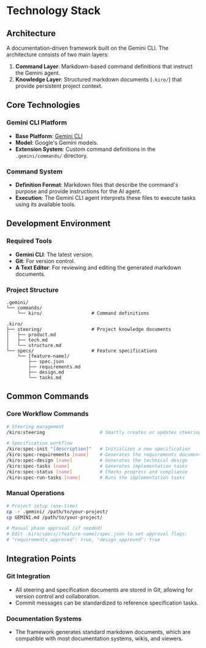 # Technology Stack

## Architecture

A documentation-driven framework built on the Gemini CLI. The architecture consists of two main layers:

1. **Command Layer**: Markdown-based command definitions that instruct the Gemini agent.
2. **Knowledge Layer**: Structured markdown documents (`.kiro/`) that provide persistent project context.

## Core Technologies

### Gemini CLI Platform

- **Base Platform**: [Gemini CLI](https://github.com/google/gemini-cli)
- **Model**: Google's Gemini models.
- **Extension System**: Custom command definitions in the `.gemini/commands/` directory.

### Command System

- **Definition Format**: Markdown files that describe the command's purpose and provide instructions for the AI agent.
- **Execution**: The Gemini CLI agent interprets these files to execute tasks using its available tools.

## Development Environment

### Required Tools

- **Gemini CLI**: The latest version.
- **Git**: For version control.
- **A Text Editor**: For reviewing and editing the generated markdown documents.

### Project Structure

```
.gemini/
└── commands/
    └── kiro/                  # Command definitions

.kiro/
├── steering/                  # Project knowledge documents
│   ├── product.md
│   ├── tech.md
│   └── structure.md
└── specs/                     # Feature specifications
    └── [feature-name]/
        ├── spec.json
        ├── requirements.md
        ├── design.md
        └── tasks.md
```

## Common Commands

### Core Workflow Commands

```bash
# Steering management
/kiro:steering                    # Smartly creates or updates steering documents

# Specification workflow
/kiro:spec-init "[description]"   # Initializes a new specification
/kiro:spec-requirements [name]    # Generates the requirements document
/kiro:spec-design [name]          # Generates the technical design
/kiro:spec-tasks [name]           # Generates implementation tasks
/kiro:spec-status [name]          # Checks progress and compliance
/kiro:spec-run-tasks [name]       # Runs the implementation tasks
```

### Manual Operations

```bash
# Project setup (one-time)
cp -r .gemini/ /path/to/your-project/
cp GEMINI.md /path/to/your-project/

# Manual phase approval (if needed)
# Edit .kiro/specs/[feature-name]/spec.json to set approval flags:
# "requirements_approved": true, "design_approved": true
```

## Integration Points

### Git Integration

- All steering and specification documents are stored in Git, allowing for version control and collaboration.
- Commit messages can be standardized to reference specification tasks.

### Documentation Systems

- The framework generates standard markdown documents, which are compatible with most documentation systems, wikis, and viewers.
